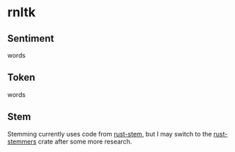 # rnltk

## Sentiment
words

## Token
words

## Stem
Stemming currently uses code from [rust-stem](https://github.com/minhnhdo/rust-stem), but I may switch to the [rust-stemmers](https://crates.io/crates/rust-stemmers) crate after some more research.